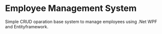 # Employee Management System 

Simple CRUD oparation base system to manage employees using .Net WPF and Entityframework.
